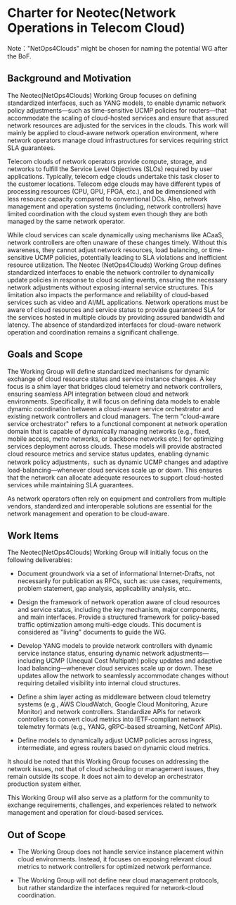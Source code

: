 # Charter for Neotec(Network Operations in Telecom Cloud) 
 Note："NetOps4Clouds" might be chosen for naming the potential WG after the BoF.

## Background and Motivation

The Neotec(NetOps4Clouds) Working Group focuses on defining standardized interfaces, such as YANG models, to enable dynamic network policy adjustments—such as time-sensitive UCMP policies for routers—that accommodate the scaling of cloud-hosted services and ensure that assured network resources are adjusted for the services in the clouds. This work will mainly be applied to cloud-aware network operation environment, where network operators manage cloud infrastructures for services requiring strict SLA guarantees. 

Telecom clouds of network operators provide compute, storage, and networks to fulfill the Service Level Objectives (SLOs) required by user applications. Typically, telecom edge clouds undertake this task closer to the customer locations. Telecom edge clouds may have different types of processing resources (CPU, GPU, FPGA, etc.), and be dimensioned with less resource capacity compared to conventional DCs. Also, network management and operation systems (including, network controllers) have limited coordination with the cloud system even though they are both managed by the same network operator.

While cloud services can scale dynamically using mechanisms like ACaaS, network controllers are often unaware of these changes timely. Without this awareness, they cannot adjust network resources, load balancing, or time-sensitive UCMP policies, potentially leading to SLA violations and inefficient resource utilization. The Neotec (NetOps4Clouds) Working Group defines standardized interfaces to enable the network controller to dynamically update policies in response to cloud scaling events, ensuring the necessary network adjustments without exposing internal service structures. This limitation also impacts the performance and reliability of cloud-based services such as video and AI/ML applications. Network operations must be aware of cloud resources and service status to provide guaranteed SLA for the services hosted in multiple clouds by providing assured bandwidth and latency. The absence of standardized interfaces for cloud-aware network operation and coordination remains a significant challenge.

## Goals and Scope
The Working Group will define standardized mechanisms for dynamic exchange of cloud resource status and service instance changes. A key focus is a shim layer that bridges cloud telemetry and network controllers, ensuring seamless API integration between cloud and network environments. Specifically, it will focus on defining data models to enable dynamic coordination between a cloud-aware service orchestrator and existing network controllers and cloud managers. The term "cloud-aware service orchestrator" refers to a functional component at network operation domain that is capable of dynamically managing networks (e.g., fixed, mobile access, metro networks, or backbone networks etc.) for optimizing services deployment across clouds. These models will provide abstracted cloud resource metrics and service status updates, enabling dynamic network policy adjustments，such as dynamic UCMP changes and adaptive load-balancing—whenever cloud services scale up or down. This ensures that the network can allocate adequate resources to support cloud-hosted services while maintaining SLA guarantees. 

As network operators often rely on equipment and controllers from multiple vendors, standardized and interoperable solutions are essential for the network management and operation to be cloud-aware.

## Work Items
The Neotec(NetOps4Clouds) Working Group will initially focus on the following deliverables:
* Document groundwork via a set of informational Internet-Drafts, not necessarily for publication as RFCs, such as: use cases, requirements, problem statement,  gap analysis, applicability analysis, etc..

* Design the framework of network operation aware of cloud resources and service status, including the key mechanism, major components, and main interfaces. Provide a structured framework for policy-based traffic optimization among multi-edge clouds. This document is considered as "living" documents to guide the WG.

* Develop YANG models to provide network controllers with dynamic service instance status, ensuring dynamic network adjustments—including UCMP (Unequal Cost Multipath) policy updates and adaptive load balancing—whenever cloud services scale up or down. These updates allow the network to seamlessly accommodate changes without requiring detailed visibility into internal cloud structures.

* Define a shim layer acting as middleware between cloud telemetry systems (e.g., AWS CloudWatch, Google Cloud Monitoring, Azure Monitor) and network controllers. Standardize APIs for network controllers to convert cloud metrics into IETF-compliant network telemetry formats (e.g., YANG, gRPC-based streaming, NetConf APIs).

* Define models to dynamically adjust UCMP policies across ingress, intermediate, and egress routers based on dynamic cloud metrics. 

It should be noted that this Working Group focuses on addressing the network issues, not that of cloud scheduling or management issues, they remain outside its scope. It does not aim to develop an orchestrator production system either.

This Working Group will also serve as a platform for the community to exchange requirements, challenges, and experiences related to network management and operation for cloud-based services.

## Out of Scope
* The Working Group does not handle service instance placement within cloud environments. Instead, it focuses on exposing relevant cloud metrics to network controllers for optimized network performance.

* The Working Group will not define new cloud management protocols, but rather standardize the interfaces required for network-cloud coordination.



